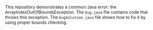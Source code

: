 This repository demonstrates a common Java error: the ArrayIndexOutOfBoundsException.  The `bug.java` file contains code that throws this exception. The `bugSolution.java` file shows how to fix it by using proper bounds checking.